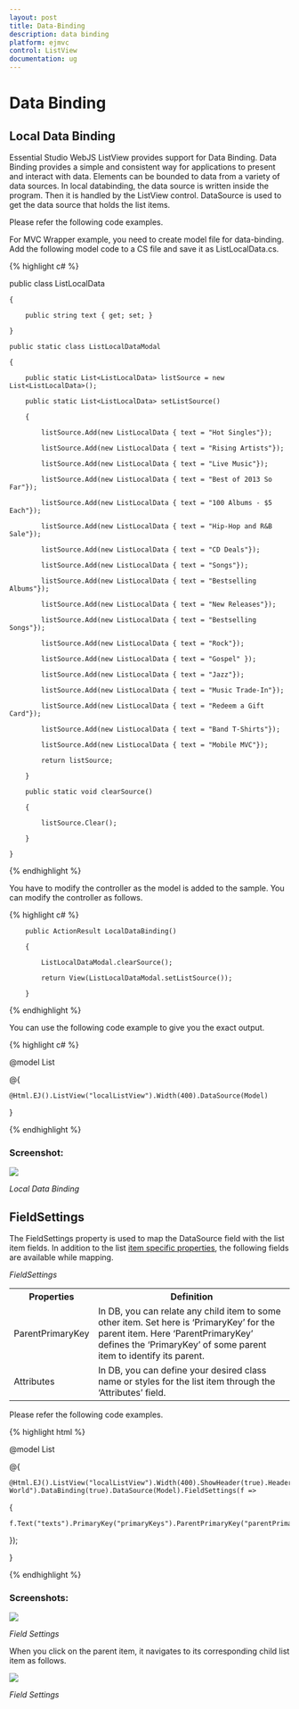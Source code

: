 ```yaml
---
layout: post
title: Data-Binding
description: data binding
platform: ejmvc
control: ListView
documentation: ug
---
```


# Data Binding

## Local Data Binding

Essential Studio WebJS ListView provides support for Data Binding. Data Binding provides a simple and consistent way for applications to present and interact with data. Elements can be bounded to data from a variety of data sources. In local databinding, the data source is written inside the program. Then it is handled by the ListView control. DataSource is used to get the data source that holds the list items.

Please refer the following code examples.



For MVC Wrapper example, you need to create model file for data-binding. Add the following model code to a CS file and save it as ListLocalData.cs.



{% highlight c# %}



   public class ListLocalData

    {

        public string text { get; set; }

    }  

    public static class ListLocalDataModal

    {

        public static List<ListLocalData> listSource = new List<ListLocalData>();      

        public static List<ListLocalData> setListSource()

        {

            listSource.Add(new ListLocalData { text = "Hot Singles"});

            listSource.Add(new ListLocalData { text = "Rising Artists"});

            listSource.Add(new ListLocalData { text = "Live Music"});

            listSource.Add(new ListLocalData { text = "Best of 2013 So Far"});

            listSource.Add(new ListLocalData { text = "100 Albums - $5 Each"});

            listSource.Add(new ListLocalData { text = "Hip-Hop and R&B Sale"});

            listSource.Add(new ListLocalData { text = "CD Deals"});

            listSource.Add(new ListLocalData { text = "Songs"});

            listSource.Add(new ListLocalData { text = "Bestselling Albums"});

            listSource.Add(new ListLocalData { text = "New Releases"});

            listSource.Add(new ListLocalData { text = "Bestselling Songs"});

            listSource.Add(new ListLocalData { text = "Rock"});

            listSource.Add(new ListLocalData { text = "Gospel" });

            listSource.Add(new ListLocalData { text = "Jazz"});

            listSource.Add(new ListLocalData { text = "Music Trade-In"});

            listSource.Add(new ListLocalData { text = "Redeem a Gift Card"});

            listSource.Add(new ListLocalData { text = "Band T-Shirts"});

            listSource.Add(new ListLocalData { text = "Mobile MVC"});

            return listSource;

        }

        public static void clearSource()

        {

            listSource.Clear();

        }       

    }

{% endhighlight %}



You have to modify the controller as the model is added to the sample. You can modify the controller as follows.


{% highlight c# %}


        public ActionResult LocalDataBinding()

        {

            ListLocalDataModal.clearSource();

            return View(ListLocalDataModal.setListSource());

        }


{% endhighlight %}



You can use the following code example to give you the exact output.



{% highlight c# %}


@model List<ListLocalData>

@{

    @Html.EJ().ListView("localListView").Width(400).DataSource(Model)

}


{% endhighlight %}



### Screenshot:

![](Data-Binding_images/Data-Binding_img1.png)



_Local Data Binding_

## FieldSettings

The FieldSettings property is used to map the DataSource field with the list item fields. In addition to the list [item specific properties](http://help.syncfusion.com/ug/js/documents/groupedlist.htm), the following fields are available while mapping.

_FieldSettings_

<table>
<tr>
<th>
Properties</th><th>
Definition</th></tr>
<tr>
<td>
ParentPrimaryKey</td><td>
In DB, you can relate any child item to some other item. Set here is ‘PrimaryKey’ for the parent item. Here ‘ParentPrimaryKey’ defines the ‘PrimaryKey’ of some parent item to identify its parent.</td></tr>
<tr>
<td>
Attributes</td><td>
In DB, you can define your desired class name or styles for the list item through the ‘Attributes’ field.</td></tr>
</table>
Please refer the following code examples.

{% highlight html %}



@model List<FieldSettingsData>

@{

    @Html.EJ().ListView("localListView").Width(400).ShowHeader(true).HeaderTitle("Music World").DataBinding(true).DataSource(Model).FieldSettings(f =>

{

    f.Text("texts").PrimaryKey("primaryKeys").ParentPrimaryKey("parentPrimaryKeyss").ChildHeaderTitle("Title").ChildHeaderBackButtonText("BackIconText");

});

}





{% endhighlight %}



### Screenshots:

![](Data-Binding_images/Data-Binding_img2.png)

_Field Settings_

When you click on the parent item, it navigates to its corresponding child list item as follows.



![](Data-Binding_images/Data-Binding_img3.png)

_Field Settings_

